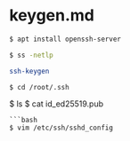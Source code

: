# keygen.md
```bash
$ apt install openssh-server
```
```bash
$ ss -netlp
```
```bash
ssh-keygen
```
```bash
$ cd /root/.ssh
```
$ ls
$ cat  id_ed25519.pub
```
```bash
$ vim /etc/ssh/sshd_config
```

